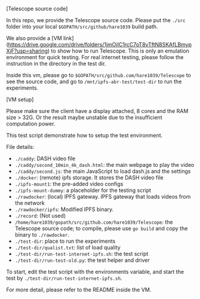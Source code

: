 [Telescope source code]

In this repo, we provide the Telescope source code. Please put the `./src`
folder into your local `$GOPATH/src/github/hare1039` build path.

We also provide a [VM link] (https://drive.google.com/drive/folders/1jmOjIC1rcC7oT8vTftN8SKAfLBmypXjF?usp=sharing) to show how to run Telescope. This is only an emulation environment for quick testing. For real internet testing, please follow the instruction in the directory in the test dir.

Inside this vm, please go to `$GOPATH/src/github.com/hare1039/Telescope` to see the source code,
and go to `/mnt/ipfs-abr-test/test-dir` to run the experiments.

[VM setup]

Please make sure the client have a display attached, 8 cores and the RAM size > 32G. Or the result maybe unstable due to the insufficient computation power.

This test script demonstrate how to setup the test environment.

File details:
 - `./caddy`: DASH video file
 - `./caddy/second_10min_4k_dash.html`: the main webpage to play the video
 - `./caddy/second.js`: the main JavaScript to load dash.js and the settings
 - `./docker`: (remote) ipfs storage. It stores the DASH video file
 - `./ipfs-mount1`: the pre-added video configs
 - `./ipfs-mount-dummy`: a placeholder for the testing script
 - `./rawdocker`: (local) IPFS gateway. IPFS gateway that loads videos from the network
 - `./rawdocker/ipfs`: Modified IPFS binary.
 - `./record`: (Not used)
 - `/home/hare1039/gopath/src/github.com/hare1039/Telescope`: the Telescope source code; to compile, please use `go build` and copy the binary to `./rawdocker`.
 - `./test-dir`: place to run the experiments
 - `./test-dir/qualist.txt`: list of load quality
 - `./test-dir/run-test-internet-ipfs.sh`: the test script
 - `./test-dir/run-test-old.py`: the test helper and driver

To start, edit the test script with the environments variable, and
start the test by `./test-dir/run-test-internet-ipfs.sh`.

For more detail, please refer to the README inside the VM.